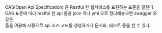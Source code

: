 OAS(Open Api Specification) 은 Restful 한 웹서비스를 표현하는 표준을 말한다.  
OAS 표준에 따라 restful 한 api 들을 json 이나 yml 으로 정리해놓으면 swagger 와 같은  
툴을 이용해 자동으로 api 소스 코드를 생성하거나 문서화, 테스트 등을 할 수 있다.